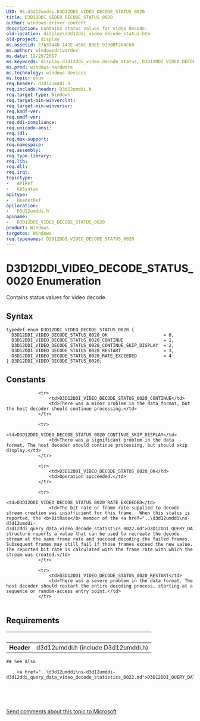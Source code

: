 ```yaml
---
UID: NE:d3d12umddi.D3D12DDI_VIDEO_DECODE_STATUS_0020
title: D3D12DDI_VIDEO_DECODE_STATUS_0020
author: windows-driver-content
description: Contains status values for video decode.
old-location: display\d3d12ddi_video_decode_status.htm
old-project: display
ms.assetid: E7A3944D-142E-450C-B9EE-9190BF264C60
ms.author: windowsdriverdev
ms.date: 12/29/2017
ms.keywords: display.d3d12ddi_video_decode_status, D3D12DDI_VIDEO_DECODE_STATUS_0020_RESTART, D3D12DDI_VIDEO_DECODE_STATUS_0020_RATE_EXCEEDED, D3D12DDI_VIDEO_DECODE_STATUS_0020 enumeration [Display Devices], d3d12umddi/D3D12DDI_VIDEO_DECODE_STATUS_0020, d3d12umddi/D3D12DDI_VIDEO_DECODE_STATUS_0020_OK, d3d12umddi/D3D12DDI_VIDEO_DECODE_STATUS_0020_CONTINUE, D3D12DDI_VIDEO_DECODE_STATUS_0020_CONTINUE_SKIP_DISPLAY, d3d12umddi/D3D12DDI_VIDEO_DECODE_STATUS_0020_RATE_EXCEEDED, D3D12DDI_VIDEO_DECODE_STATUS_0020, d3d12umddi/D3D12DDI_VIDEO_DECODE_STATUS_0020_RESTART, d3d12umddi/D3D12DDI_VIDEO_DECODE_STATUS_0020_CONTINUE_SKIP_DISPLAY, D3D12DDI_VIDEO_DECODE_STATUS_0020_CONTINUE, D3D12DDI_VIDEO_DECODE_STATUS_0020_OK
ms.prod: windows-hardware
ms.technology: windows-devices
ms.topic: enum
req.header: d3d12umddi.h
req.include-header: D3d12umddi.h
req.target-type: Windows
req.target-min-winverclnt: 
req.target-min-winversvr: 
req.kmdf-ver: 
req.umdf-ver: 
req.ddi-compliance: 
req.unicode-ansi: 
req.idl: 
req.max-support: 
req.namespace: 
req.assembly: 
req.type-library: 
req.lib: 
req.dll: 
req.irql: 
topictype:
-	APIRef
-	kbSyntax
apitype:
-	HeaderDef
apilocation:
-	D3d12umddi.h
apiname:
-	D3D12DDI_VIDEO_DECODE_STATUS_0020
product: Windows
targetos: Windows
req.typenames: D3D12DDI_VIDEO_DECODE_STATUS_0020
---
```


# D3D12DDI_VIDEO_DECODE_STATUS_0020 Enumeration
Contains status values for video decode.

## Syntax
````
typedef enum D3D12DDI_VIDEO_DECODE_STATUS_0020 { 
  D3D12DDI_VIDEO_DECODE_STATUS_0020_OK                     = 0,
  D3D12DDI_VIDEO_DECODE_STATUS_0020_CONTINUE               = 1,
  D3D12DDI_VIDEO_DECODE_STATUS_0020_CONTINUE_SKIP_DISPLAY  = 2,
  D3D12DDI_VIDEO_DECODE_STATUS_0020_RESTART                = 3,
  D3D12DDI_VIDEO_DECODE_STATUS_0020_RATE_EXCEEDED          = 4
} D3D12DDI_VIDEO_DECODE_STATUS_0020;
````

## Constants

<table>
            
                <tr>
                    <td>D3D12DDI_VIDEO_DECODE_STATUS_0020_CONTINUE</td>
                    <td>There was a minor problem in the data format, but the host decoder should continue processing.</td>
                </tr>
            
                <tr>
                    <td>D3D12DDI_VIDEO_DECODE_STATUS_0020_CONTINUE_SKIP_DISPLAY</td>
                    <td>There was a significant problem in the data format. The host decoder should continue processing, but should skip display.</td>
                </tr>
            
                <tr>
                    <td>D3D12DDI_VIDEO_DECODE_STATUS_0020_OK</td>
                    <td>Operation succeeded.</td>
                </tr>
            
                <tr>
                    <td>D3D12DDI_VIDEO_DECODE_STATUS_0020_RATE_EXCEEDED</td>
                    <td>The bit rate or frame rate supplied to decode stream creation was insufficient for this frame.  When this status is reported, the <b>BitRate</b> member of the <a href="..\d3d12umddi\ns-d3d12umddi-d3d12ddi_query_data_video_decode_statistics_0022.md">D3D12DDI_QUERY_DATA_VIDEO_DECODE_STATISTICS</a> structure reports a value that can be used to recreate the decode stream at the same frame rate and succeed decoding the failed frames.  Subsequent frames may still fail if those frames exceed the new value.  The reported bit rate is calculated with the frame rate with which the stream was created.</td>
                </tr>
            
                <tr>
                    <td>D3D12DDI_VIDEO_DECODE_STATUS_0020_RESTART</td>
                    <td>There was a severe problem in the data format. The host decoder should restart the entire decoding process, starting at a sequence or random-access entry point.</td>
                </tr>
</table>


## Requirements
| &nbsp; | &nbsp; |
| ---- |:---- |
| **Header** | d3d12umddi.h (include D3d12umddi.h) |

    ## See Also

        <a href="..\d3d12umddi\ns-d3d12umddi-d3d12ddi_query_data_video_decode_statistics_0022.md">D3D12DDI_QUERY_DATA_VIDEO_DECODE_STATISTICS</a>

 

 

<a href="mailto:wsddocfb@microsoft.com?subject=Documentation%20feedback [display\display]:%20D3D12DDI_VIDEO_DECODE_STATUS_0020 enumeration%20 RELEASE:%20(12/29/2017)&amp;body=%0A%0APRIVACY STATEMENT%0A%0AWe use your feedback to improve the documentation. We don't use your email address for any other purpose, and we'll remove your email address from our system after the issue that you're reporting is fixed. While we're working to fix this issue, we might send you an email message to ask for more info. Later, we might also send you an email message to let you know that we've addressed your feedback.%0A%0AFor more info about Microsoft's privacy policy, see http://privacy.microsoft.com/en-us/default.aspx." title="Send comments about this topic to Microsoft">Send comments about this topic to Microsoft</a>
